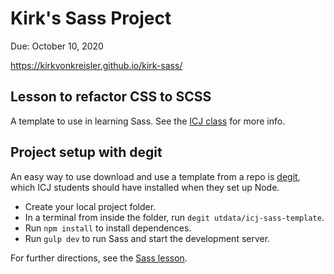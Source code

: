 # Kirk's Sass Project

Due: October 10, 2020

https://kirkvonkreisler.github.io/kirk-sass/

## Lesson to refactor CSS to SCSS

A template to use in learning Sass. See the [ICJ class](https://github.com/utdata/icj-class#sass) for more info.

## Project setup with degit

An easy way to use download and use a template from a repo is [degit](https://www.npmjs.com/package/degit), which ICJ students should have installed when they set up Node.

- Create your local project folder.
- In a terminal from inside the folder, run `degit utdata/icj-sass-template`.
- Run `npm install` to install dependences.
- Run `gulp dev` to run Sass and start the development server.

For further directions, see the [Sass lesson](https://github.com/utdata/icj-class#sass).
